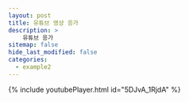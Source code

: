 ```yaml
---
layout: post
title: 유튜브 영상 응가
description: >
    유튜브 응가
sitemap: false
hide_last_modified: false
categories:
  - example2
---
```


{% include youtubePlayer.html id="5DJvA_1RjdA" %}
